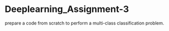 # Deeplearning_Assignment-3
prepare a code from scratch to perform a multi-class classification problem.
